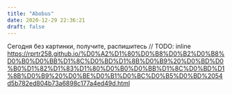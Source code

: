 ```yaml
---
title: "Abobus"
date: 2020-12-29 22:36:21
draft: false
---
```


Сегодня без картинки, получите, распишитесь
// TODO: inline
https://rprtr258.github.io/%D0%A2%D1%80%D0%B8%D0%B2%D0%B8%D0%B0%D0%BB%D1%8C%D0%BD%D1%8B%D0%B9%20%D0%BD%D0%B0%D1%82%D1%83%D1%80%D0%B0%D0%BB%D1%8C%D0%BD%D1%8B%D0%B9%20%D0%BE%D0%B1%D0%BC%D0%B5%D0%BD%2054d5b782ed804b73a6898c177a4ed49d.html
